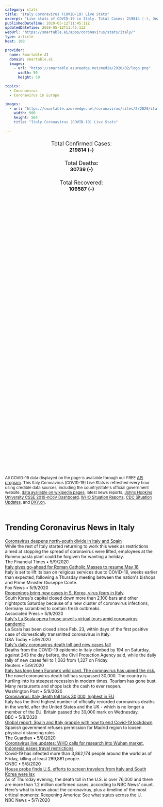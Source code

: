 ```yaml
---
category: stats
title: "Italy Coronavirus (COVID-19) Live Stats"
excerpt: "Live stats of COVID-19 in Italy. Total Cases: 219814 (-), Deaths: 30739 (-), Recoveries: 106587(-)."
publishedDateTime: 2020-05-12T11:45:11Z
updatedDateTime: 2020-05-12T11:45:11Z
webUrl: "https://smartable.ai/apps/coronavirus/stats/italy/"
type: article
heat: 100

provider:
  name: Smartable AI
  domain: smartable.ai
  images:
    - url: "https://smartable.azureedge.net/media/2020/02/logo.png"
      width: 50
      height: 50

topics:
  - Coronavirus
  - Coronavirus in Europe

images:
  - url: "https://smartable.azureedge.net/coronavirus/sites/2/2020/italy.jpg"
    width: 900
    height: 564
    title: "Italy Coronavirus (COVID-19) Live Stats"

---
```

<div class="total-stats" style="text-align: center;">
    <h3>
	    <div style="font-size: 18px; font-weight: 400;">Total Confirmed Cases:</div>
	    219814 (-)
    </h3>
    <h3>
	    <div style="font-size: 18px; font-weight: 400;">Total Deaths:</div>
	    30739 (-)
    </h3>
    <h3>
	    <div style="font-size: 18px; font-weight: 400;">Total Recovered:</div>
	    106587 (-)
    </h3>
</div>

<script type="text/javascript" src="https://www.gstatic.com/charts/loader.js"></script>

<div id="time_series_chart" style="width: 100%; height: 400px;"></div>
<script type="text/javascript">
  google.charts.load('current', {'packages':['corechart']});
  google.charts.setOnLoadCallback(drawChart);
  function drawChart() {
    var data = google.visualization.arrayToDataTable([
      ['Date', 'Total Cases', 'Total Deaths', 'Total Recovered'],
      ['1/22/2020', 0, 0, 0],['1/23/2020', 0, 0, 0],['1/24/2020', 0, 0, 0],['1/25/2020', 0, 0, 0],['1/26/2020', 0, 0, 0],['1/27/2020', 0, 0, 0],['1/28/2020', 0, 0, 0],['1/29/2020', 0, 0, 0],['1/30/2020', 0, 0, 0],['1/31/2020', 2, 0, 0],['2/1/2020', 2, 0, 0],['2/2/2020', 2, 0, 0],['2/3/2020', 2, 0, 0],['2/4/2020', 2, 0, 0],['2/5/2020', 2, 0, 0],['2/6/2020', 2, 0, 0],['2/7/2020', 3, 0, 0],['2/8/2020', 3, 0, 0],['2/9/2020', 3, 0, 0],['2/10/2020', 3, 0, 0],['2/11/2020', 3, 0, 0],['2/12/2020', 3, 0, 0],['2/13/2020', 3, 0, 0],['2/14/2020', 3, 0, 0],['2/15/2020', 3, 0, 0],['2/16/2020', 3, 0, 0],['2/17/2020', 3, 0, 0],['2/18/2020', 3, 0, 0],['2/19/2020', 3, 0, 0],['2/20/2020', 3, 0, 0],['2/21/2020', 20, 1, 0],['2/22/2020', 62, 2, 1],['2/23/2020', 155, 3, 1],['2/24/2020', 229, 7, 1],['2/25/2020', 322, 10, 1],['2/26/2020', 453, 12, 3],['2/27/2020', 655, 17, 45],['2/28/2020', 888, 21, 46],['2/29/2020', 1128, 29, 46],['3/1/2020', 1694, 34, 83],['3/2/2020', 2036, 52, 149],['3/3/2020', 2502, 79, 160],['3/4/2020', 3089, 107, 276],['3/5/2020', 3858, 148, 414],['3/6/2020', 4636, 197, 523],['3/7/2020', 5883, 233, 589],['3/8/2020', 7375, 366, 622],['3/9/2020', 9172, 463, 724],['3/10/2020', 10149, 631, 724],['3/11/2020', 12462, 827, 1045],['3/12/2020', 15113, 1016, 1258],['3/13/2020', 17660, 1266, 1439],['3/14/2020', 21157, 1441, 1966],['3/15/2020', 24747, 1809, 2335],['3/16/2020', 27980, 2158, 2749],['3/17/2020', 31506, 2503, 2941],['3/18/2020', 35713, 2978, 4025],['3/19/2020', 41035, 3405, 4440],['3/20/2020', 47021, 4032, 5129],['3/21/2020', 53578, 4825, 6072],['3/22/2020', 59138, 5476, 7024],['3/23/2020', 63927, 6077, 7432],['3/24/2020', 69176, 6820, 8326],['3/25/2020', 74386, 7503, 9362],['3/26/2020', 80589, 8215, 10361],['3/27/2020', 86498, 9134, 10950],['3/28/2020', 92472, 10023, 12384],['3/29/2020', 97689, 10779, 13030],['3/30/2020', 101739, 11591, 14620],['3/31/2020', 105792, 12428, 15729],['4/1/2020', 110574, 13155, 16847],['4/2/2020', 115242, 13915, 18278],['4/3/2020', 119827, 14681, 19758],['4/4/2020', 124632, 15362, 20996],['4/5/2020', 128948, 15887, 21815],['4/6/2020', 132547, 16523, 22837],['4/7/2020', 135586, 17127, 24392],['4/8/2020', 139422, 17669, 26491],['4/9/2020', 143626, 18279, 28470],['4/10/2020', 147577, 18849, 30455],['4/11/2020', 152271, 19468, 32534],['4/12/2020', 156363, 19899, 34211],['4/13/2020', 159516, 20465, 35435],['4/14/2020', 162488, 21067, 37130],['4/15/2020', 165155, 21645, 38092],['4/16/2020', 168941, 22170, 40164],['4/17/2020', 172434, 22745, 42727],['4/18/2020', 175925, 23227, 44927],['4/19/2020', 178972, 23660, 47055],['4/20/2020', 181228, 24114, 48877],['4/21/2020', 183957, 24648, 51600],['4/22/2020', 187327, 25085, 54543],['4/23/2020', 189973, 25549, 57576],['4/24/2020', 192994, 25969, 60498],['4/25/2020', 195351, 26384, 63120],['4/26/2020', 197675, 26644, 64928],['4/27/2020', 199414, 26977, 66624],['4/28/2020', 201505, 27359, 68941],['4/29/2020', 203591, 27682, 71252],['4/30/2020', 205463, 27967, 75945],['5/1/2020', 207395, 28338, 77929],['5/2/2020', 209328, 28710, 79914],['5/3/2020', 210717, 28884, 81654],['5/4/2020', 211938, 29079, 82879],['5/5/2020', 213013, 29315, 85231],['5/6/2020', 214457, 29684, 93245],['5/7/2020', 215858, 29958, 96276],['5/8/2020', 217185, 30201, 99023],['5/9/2020', 218268, 30395, 103031],['5/10/2020', 219070, 30560, 105186],['5/11/2020', 219814, 30739, 106587],['5/12/2020', 219814, 30739, 106587],
    ]);
    var options = {
      curveType: 'none',
      chartArea: {'width': '80%', 'height': '80%'},
      legend: { position: 'top' },
      lineWidth: 5,
      colors: ['#f60109', '#444444', '#81B71F']
    };
    var chart = new google.visualization.LineChart(document.getElementById('time_series_chart'));
    chart.draw(data, options);
  }
</script>

<div id="geo_chart" style="width: 100%; height: 500px;"></div>
<script type="text/javascript">
  google.charts.load('current', {
    'packages':['geochart'],
    'mapsApiKey': 'AIzaSyDk1HhVhLaveyKrUhhHZ5YwzIpEcbdal6U'
  });
  google.charts.setOnLoadCallback(drawRegionsMap);
  function drawRegionsMap() {
    var data = google.visualization.arrayToDataTable([
      ['Location', 'Total Cases', 'Total Deaths'],
      ["Italy", 219814, 30739]
    ]);
    var options = {
      backgroundColor: {fill:'transparent',stroke:'#FFF' ,strokeWidth:0 }, 
      region: 'IT',
      resolution: 'countries', 
      legend: 'none',
      colorAxis: {
          colors: ['#FFE2E2', '#f60109']
      }
    };
    var chart = new google.visualization.GeoChart(document.getElementById('geo_chart'));
    chart.draw(data, options);
  };
</script>



<span style="font-size: 13px">All COVID-19 data displayed on the page is available through our FREE <a href="https://developer.smartable.ai">API program</a>. This Italy Coronavirus (COVID-19) Live Stats is refreshed every hour using credible data sources, including the country/state's official government website, <a href="https://en.wikipedia.org/wiki/2019%E2%80%9320_coronavirus_pandemic" target="_blank">data available on wikipedia pages</a>, latest news reports, <a href="https://systems.jhu.edu/research/public-health/ncov/" target="_blank">Johns Hopkins University CSSE 2019-nCoV Dashboard</a>, <a href="https://www.who.int/emergencies/diseases/novel-coronavirus-2019/situation-reports" target="_blank">WHO Situation Reports</a>, <a href="https://www.cdc.gov/coronavirus/2019-ncov/index.html" target="_blank">CDC Situation Updates</a>, and <a href="https://ncov.dxy.cn/ncovh5/view/pneumonia" target="_blank">DXY.cn</a>.</span>


<h2 id="news" class="center" style="margin-top: 60px; font-size: 25px;">Trending Coronavirus News in Italy</h2>
<div class="row">
<div class="col-md-6 col-sm-12">
  <div class="content-card">
	<a href="https://www.ft.com/content/6c2ad256-9452-4480-9d98-2444b07675d4"><div class="card-image" style="background-image: url(https://www.ft.com/__origami/service/image/v2/images/raw/https%3A%2F%2Fd1e00ek4ebabms.cloudfront.net%2Fproduction%2F8e4ceb41-68fe-4f0b-b74b-87500afd027b.jpg?source=google-amp&fit=scale-down&width=500)"></div></a>
	<div class="content">
		<div class="card-title"><a href="https://www.ft.com/content/6c2ad256-9452-4480-9d98-2444b07675d4">Coronavirus deepens north-south divide in Italy and Spain</a></div>
		<div class="card-excerpt">While the rest of Italy started returning to work this week as restrictions aimed at stopping the spread of coronavirus were lifted, employees at the Rummo pasta plant could be forgiven for wanting a holiday.</div>
		<div class="card-meta">
			<span class="card-provider">The Financial Times</span> • <span class="card-date">5/9/2020</span>
		</div>
	</div>
  </div>
</div>
<div class="col-md-6 col-sm-12">
  <div class="content-card">
	<a href="https://www.foxnews.com/world/italy-to-resume-church-services-earlier-than-expected-after-bishops-sitdown-with-government"><div class="card-image" style="background-image: url(https://cf-images.us-east-1.prod.boltdns.net/v1/static/694940094001/596938e4-c35c-4df2-bf37-f143c7f1b7b8/dd68ea5d-8089-4c94-8ee9-8559b9d96f09/1280x720/match/image.jpg)"></div></a>
	<div class="content">
		<div class="card-title"><a href="https://www.foxnews.com/world/italy-to-resume-church-services-earlier-than-expected-after-bishops-sitdown-with-government">Italy gives go-ahead for Roman Catholic Masses to resume May 18</a></div>
		<div class="card-excerpt">Italy is set to lift its ban on religious services due to COVID-19, weeks earlier than expected, following a Thursday meeting between the nation's bishops and Prime Minister Giuseppe Conte.</div>
		<div class="card-meta">
			<span class="card-provider">Fox News</span> • <span class="card-date">5/9/2020</span>
		</div>
	</div>
  </div>
</div>
<div class="col-md-6 col-sm-12">
  <div class="content-card">
	<a href="https://apnews.com/fce9ea63c7c4199e4ff39ddd54d3944e"><div class="card-image" style="background-image: url(https://storage.googleapis.com/afs-prod/media/8544eabdc5b0428da95282955d2c6aae/3000.jpeg)"></div></a>
	<div class="content">
		<div class="card-title"><a href="https://apnews.com/fce9ea63c7c4199e4ff39ddd54d3944e">Reopenings bring new cases in S. Korea, virus fears in Italy</a></div>
		<div class="card-excerpt">South Korea's capital closed down more than 2,100 bars and other nightspots Saturday because of a new cluster of coronavirus infections, Germany scrambled to contain fresh outbreaks</div>
		<div class="card-meta">
			<span class="card-provider">Associated Press</span> • <span class="card-date">5/9/2020</span>
		</div>
	</div>
  </div>
</div>
<div class="col-md-6 col-sm-12">
  <div class="content-card">
	<a href="https://www.usatoday.com/story/travel/news/2020/05/09/coronavirus-italys-la-scala-opera-house-unveils-virtual-tours/3103172001/"><div class="card-image" style="background-image: url(https://www.gannett-cdn.com/presto/2020/05/09/USAT/96c4c7c8-26cd-47a6-846d-8961d6df9507-AP_Virus_Outbreak_Italy_La_Scala.JPG?auto=webp&crop=4791,2695,x0,y332&format=pjpg&width=1200)"></div></a>
	<div class="content">
		<div class="card-title"><a href="https://www.usatoday.com/story/travel/news/2020/05/09/coronavirus-italys-la-scala-opera-house-unveils-virtual-tours/3103172001/">Italy's La Scala opera house unveils virtual tours amid coronavirus pandemic</a></div>
		<div class="card-excerpt">La Scala has been closed since Feb. 23, within days of the first positive case of domestically transmitted coronavirus in Italy.</div>
		<div class="card-meta">
			<span class="card-provider">USA Today</span> • <span class="card-date">5/9/2020</span>
		</div>
	</div>
  </div>
</div>
<div class="col-md-6 col-sm-12">
  <div class="content-card">
	<a href="https://www.reuters.com/article/us-health-coronavirus-italy-tally-idUSKBN22L0Q4"><div class="card-image" style="background-image: url(https://s3.reutersmedia.net/resources/r/?m=02&d=20200509&t=2&i=1518047864&w=&fh=545px&fw=&ll=&pl=&sq=&r=LYNXMPEG480LN)"></div></a>
	<div class="content">
		<div class="card-title"><a href="https://www.reuters.com/article/us-health-coronavirus-italy-tally-idUSKBN22L0Q4">Italy's daily coronavirus death toll and new cases fall</a></div>
		<div class="card-excerpt">Deaths from the COVID-19 epidemic in Italy climbed by 194 on Saturday, against 243 the day before, the Civil Protection Agency said, while the daily tally of new cases fell to 1,083 from 1,327 on Friday.</div>
		<div class="card-meta">
			<span class="card-provider">Reuters</span> • <span class="card-date">5/9/2020</span>
		</div>
	</div>
  </div>
</div>
<div class="col-md-6 col-sm-12">
  <div class="content-card">
	<a href="https://www.washingtonpost.com/world/europe/coronavirus-italy-deaths-recession-euroskepticism/2020/05/08/c28c496e-8a5a-11ea-80df-d24b35a568ae_story.html"><div class="card-image" style="background-image: url(https://www.washingtonpost.com/resizer/9HcJLrARuLBeNKta7hkdfXMyHpk=/1440x0/smart/arc-anglerfish-washpost-prod-washpost.s3.amazonaws.com/public/BJCEPXUQVII6VKOAOO4TIIWWSE.jpg)"></div></a>
	<div class="content">
		<div class="card-title"><a href="https://www.washingtonpost.com/world/europe/coronavirus-italy-deaths-recession-euroskepticism/2020/05/08/c28c496e-8a5a-11ea-80df-d24b35a568ae_story.html">Italy has long been Europe’s wild card. The coronavirus has upped the risk.</a></div>
		<div class="card-excerpt">The novel coronavirus death toll has surpassed 30,000. The country is hurtling into its steepest recession in modern times. Tourism has gone bust. Many restaurants and shops lack the cash to ever reopen.</div>
		<div class="card-meta">
			<span class="card-provider">Washington Post</span> • <span class="card-date">5/9/2020</span>
		</div>
	</div>
  </div>
</div>
<div class="col-md-6 col-sm-12">
  <div class="content-card">
	<a href="https://www.bbc.co.uk/news/world-europe-52594570"><div class="card-image" style="background-image: url(https://ichef.bbci.co.uk/news/1024/cpsprodpb/F92E/production/_112209736_061392753.jpg)"></div></a>
	<div class="content">
		<div class="card-title"><a href="https://www.bbc.co.uk/news/world-europe-52594570">Coronavirus: Italy death toll tops 30,000, highest in EU</a></div>
		<div class="card-excerpt">Italy has the third highest number of officially recorded coronavirus deaths in the world, after the United States and the UK - which is no longer a member of the EU. Britain passed the 30,000 mark on Wednesday.</div>
		<div class="card-meta">
			<span class="card-provider">BBC</span> • <span class="card-date">5/8/2020</span>
		</div>
	</div>
  </div>
</div>
<div class="col-md-6 col-sm-12">
  <div class="content-card">
	<a href="https://www.theguardian.com/world/2020/may/08/global-report-spain-and-italy-grapple-with-how-to-end-covid-19-lockdown"><div class="card-image" style="background-image: url(https://i.guim.co.uk/img/media/bbfcace64208b917f64ba608224aa88dd03bd0eb/0_0_3500_2101/master/3500.jpg?width=300&quality=45&auto=format&fit=max&dpr=2&s=ec92ffada431751f8593ad2eda732d57)"></div></a>
	<div class="content">
		<div class="card-title"><a href="https://www.theguardian.com/world/2020/may/08/global-report-spain-and-italy-grapple-with-how-to-end-covid-19-lockdown">Global report: Spain and Italy grapple with how to end Covid-19 lockdown</a></div>
		<div class="card-excerpt">Spanish government refuses permission for Madrid region to loosen physical distancing rules</div>
		<div class="card-meta">
			<span class="card-provider">The Guardian</span> • <span class="card-date">5/8/2020</span>
		</div>
	</div>
  </div>
</div>
<div class="col-md-6 col-sm-12">
  <div class="content-card">
	<a href="https://www.cnbc.com/2020/05/08/coronavirus-latest-updates.html"><div class="card-image" style="background-image: url(https://image.cnbcfm.com/api/v1/image/106490962-1587013284970gettyimages-1210084517.jpeg?v=1587886531)"></div></a>
	<div class="content">
		<div class="card-title"><a href="https://www.cnbc.com/2020/05/08/coronavirus-latest-updates.html">Coronavirus live updates: WHO calls for research into Wuhan market, Indonesia eases travel restrictions</a></div>
		<div class="card-excerpt">Covid-19 has infected more than 3,862,174 people around the world as of Friday, killing at least 269,881 people.</div>
		<div class="card-meta">
			<span class="card-provider">CNBC</span> • <span class="card-date">5/8/2020</span>
		</div>
	</div>
  </div>
</div>
<div class="col-md-6 col-sm-12">
  <div class="content-card">
	<a href="https://www.nbcnews.com/health/health-news/live-blog/2020-05-07-coronavirus-news-n1201801/ncrd1202511"><div class="card-image" style="background-image: url(https://nodeassets.nbcnews.com/cdnassets/projects/socialshareimages-bento/og-nbcnews1200x630.png)"></div></a>
	<div class="content">
		<div class="card-title"><a href="https://www.nbcnews.com/health/health-news/live-blog/2020-05-07-coronavirus-news-n1201801/ncrd1202511">House probe finds U.S. efforts to screen travelers from Italy and South Korea were lax</a></div>
		<div class="card-excerpt">As of Thursday evening, the death toll in the U.S. is over 76,000 and there are more than 1.2 million confirmed cases, according to NBC News' count. Here's what to know about the coronavirus, plus a timeline of the most critical moments: Reopening America: See what states across the U.</div>
		<div class="card-meta">
			<span class="card-provider">NBC News</span> • <span class="card-date">5/7/2020</span>
		</div>
	</div>
  </div>
</div>

</div>

